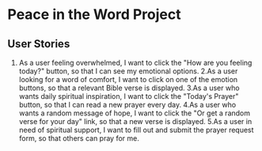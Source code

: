 # Peace in the Word Project

## User Stories
1. As a user feeling overwhelmed, I want to click the "How are you feeling today?" button, so that I can see my emotional options.
2.As a user looking for a word of comfort, I want to click on one of the emotion buttons, so that a relevant Bible verse is displayed.
3.As a user who wants daily spiritual inspiration, I want to click the "Today's Prayer" button, so that I can read a new prayer every day.
4.As a user who wants a random message of hope, I want to click the "Or get a random verse for your day" link, so that a new verse is displayed.
5.As a user in need of spiritual support, I want to fill out and submit the prayer request form, so that others can pray for me.

